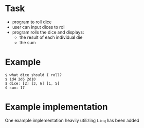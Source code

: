 # Task

- program to roll dice
- user can input dices to roll
- program rolls the dice and displays:
  - the result of each individual die
  - the sum

# Example

```console
$ what dice should I roll?
$ 1d4 2d6 2d10
$ dice: [2] [3, 6] [1, 5]
$ sum: 17
```

# Example implementation

One example implementation heavily utilizing `Linq` has been added
